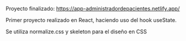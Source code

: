Proyecto finalizado: https://app-administradordepacientes.netlify.app/

Primer proyecto realizado en React, haciendo uso del hook useState.

Se utiliza normalize.css y skeleton para el diseño en CSS
